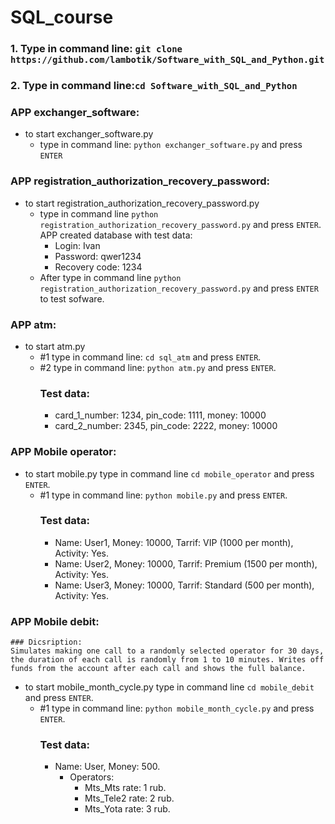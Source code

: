 # SQL_course
### 1. Type in command line: ```git clone https://github.com/lambotik/Software_with_SQL_and_Python.git```
### 2. Type in command line:```cd Software_with_SQL_and_Python```
### APP exchanger_software:
- to start exchanger_software.py
    - type in command line: ```python exchanger_software.py``` and press ```ENTER```
      
### APP registration_authorization_recovery_password:
- to start registration_authorization_recovery_password.py
  - type in command line ```python registration_authorization_recovery_password.py``` and press ```ENTER```.
    APP created database with test data:
    - Login: Ivan
    - Password: qwer1234
    - Recovery code: 1234
   - After type in command line ```python registration_authorization_recovery_password.py``` and press ```ENTER``` to test sofware.
### APP atm:
- to start atm.py
   - #1 type in command line: ```cd sql_atm``` and press ```ENTER```.
   - #2 type in command line: ```python atm.py``` and press ```ENTER```.
     ### Test data:
     - card_1_number: 1234, pin_code: 1111, money: 10000
     - card_2_number: 2345, pin_code: 2222, money: 10000
### APP Mobile operator:
- to start mobile.py type in command line ```cd mobile_operator``` and press ```ENTER```.
  - #1 type in command line: ```python mobile.py``` and press ```ENTER```.
    ### Test data:
      - Name: User1, Money: 10000, Tarrif: VIP (1000 per month), Activity: Yes.
      - Name: User2, Money: 10000, Tarrif: Premium (1500 per month), Activity: Yes.
      - Name: User3, Money: 10000, Tarrif: Standard (500 per month), Activity: Yes.
        
### APP Mobile debit:
    ### Dicsription:
    Simulates making one call to a randomly selected operator for 30 days, the duration of each call is randomly from 1 to 10 minutes. Writes off funds from the account after each call and shows the full balance.
    
- to start mobile_month_cycle.py type in command line ```cd mobile_debit``` and press ```ENTER```.
  - #1 type in command line: ```python mobile_month_cycle.py``` and press ```ENTER```.
    ### Test data:
    - Name: User, Money: 500.
      - Operators:
          - Mts_Mts rate: 1 rub.
          - Mts_Tele2 rate: 2 rub.
          - Mts_Yota rate: 3 rub.

  
